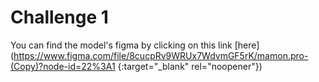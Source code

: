 # Challenge 1 

 You can find the model's figma by clicking on this link [here](https://www.figma.com/file/8cucpRv9WRUx7WdvmGF5rK/mamon.pro-(Copy)?node-id=22%3A1 {:target="_blank" rel="noopener"})